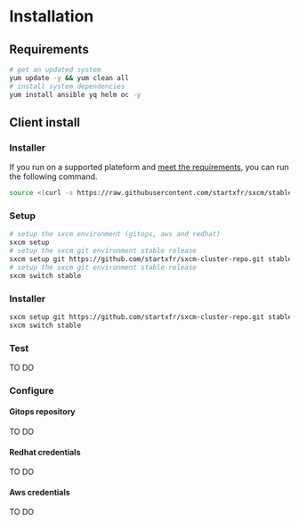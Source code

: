 # Installation

## Requirements

```bash
# get an updated system
yum update -y && yum clean all
# install system dependencies
yum install ansible yq helm oc -y
```

## Client install

### Installer

If you run on a supported plateform and [meet the requirements](#requirements), you can run the
following command.

```bash
source <(curl -s https://raw.githubusercontent.com/startxfr/sxcm/stable/installer)
```

### Setup

```bash
# setup the sxcm environment (gitops, aws and redhat)
sxcm setup
# setup the sxcm git environment stable release
sxcm setup git https://github.com/startxfr/sxcm-cluster-repo.git stable
# setup the sxcm git environment stable release
sxcm switch stable
```

### Installer

```bash
sxcm setup git https://github.com/startxfr/sxcm-cluster-repo.git stable
sxcm switch stable
```

### Test

TO DO

### Configure

#### Gitops repository

TO DO

#### Redhat credentials

TO DO

#### Aws credentials

TO DO
